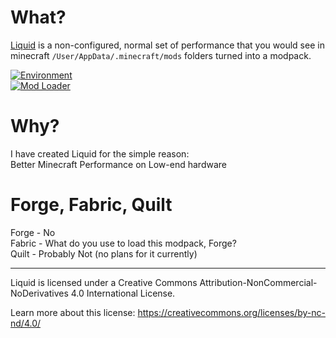 # What?
[Liquid](https://modrinth.com/modpack/liquid) is a non-configured, normal set of performance that you would see in minecraft `/User/AppData/.minecraft/mods` folders turned into a modpack.

[![Environment](https://img.shields.io/badge/environment-client-1976d2?style=flat-square)](https://www.tutorialspoint.com/difference-between-client-and-server)  
[![Mod Loader](https://img.shields.io/badge/mod%20loader-fabric-d64541?style=flat-square)](https://fabricmc.net)

# Why?
I have created Liquid for the simple reason:  
Better Minecraft Performance on Low-end hardware

# Forge, Fabric, Quilt
Forge - No  
Fabric - What do you use to load this modpack, Forge?  
Quilt - Probably Not (no plans for it currently)

---

Liquid is licensed under a Creative Commons Attribution-NonCommercial-NoDerivatives 4.0 International License.

Learn more about this license: https://creativecommons.org/licenses/by-nc-nd/4.0/
